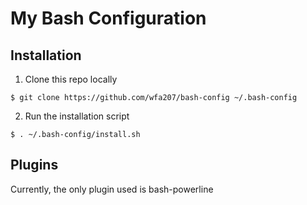 # My Bash Configuration

## Installation

1) Clone this repo locally

`$ git clone https://github.com/wfa207/bash-config ~/.bash-config`

2) Run the installation script

`$ . ~/.bash-config/install.sh`

## Plugins

Currently, the only plugin used is bash-powerline
